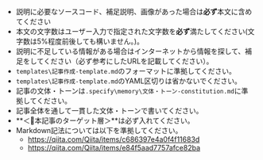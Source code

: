 - 説明に必要なソースコード、補足説明、画像があった場合は**必ず**本文に含めてください
- 本文の文字数はユーザー入力で指定された文字数を**必ず**満たしてください(文字数は5%程度前後しても構いません。)。
- 説明に不足している情報がある場合はインターネットから情報を探して、補足をしてください（必ず参考にしたURLを記載してください）。 
- `templates\記事作成-template.md`のフォーマットに準拠してください。
- `templates\記事作成-template.md`のYAML区切りは省かないでください。
- 記事の文体・トーンは`.specify\memory\文体・トーン-constitution.md`に準拠してください。
- 記事全体を通して一貫した文体・トーンで書いてください。
- **＜📝本記事のターゲット層＞**は必ず入れてください。
- Markdown記法については以下を準拠してください。
  - https://qiita.com/Qiita/items/c686397e4a0f4f11683d
  - https://qiita.com/Qiita/items/e84f5aad7757afce82ba
